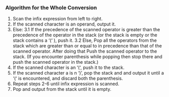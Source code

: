 ### Algorithm for the Whole Conversion

1. Scan the infix expression from left to right.
2. If the scanned character is an operand, output it.
3. Else:
3.1 If the precedence of the scanned operator is greater than the precedence of the operator in the stack (or the stack is empty or the stack contains a ‘(‘ ), push it. 
3.2 Else, Pop all the operators from the stack which are greater than or equal to in precedence than that of the scanned operator. After doing that Push the scanned operator to the stack. (If you encounter parenthesis while popping then stop there and push the scanned operator in the stack.)
4. If the scanned character is an ‘(‘, push it to the stack.
5. If the scanned character a is n ‘)’, pop the stack and and output it until a ‘(‘ is encountered, and discard both the parenthesis.
6. Repeat steps 2-6 until infix expression is scanned.
7. Pop and output from the stack until it is empty.
